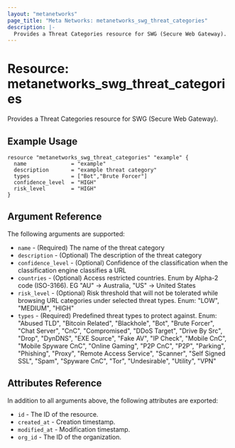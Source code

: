 ```yaml
---
layout: "metanetworks"
page_title: "Meta Networks: metanetworks_swg_threat_categories"
description: |-
  Provides a Threat Categories resource for SWG (Secure Web Gateway).
---
```


# Resource: metanetworks_swg_threat_categories

Provides a Threat Categories resource for SWG (Secure Web Gateway).

## Example Usage

```hcl
resource "metanetworks_swg_threat_categories" "example" {
  name              = "example"
  description       = "example threat category"
  types             = ["Bot","Brute Forcer"]
  confidence_level  = "HIGH"
  risk_level        = "HIGH"
}
```

## Argument Reference

The following arguments are supported:

* `name` - (Required) The name of the threat category
* `description` - (Optional) The description of the threat category
* `confidence_level` - (Optional) Confidence of the classification when the classification engine classifies a URL
* `countries` - (Optional) Access restricted countries. Enum by Alpha-2 code (ISO-3166). EG "AU" -> Australia, "US" -> United States
* `risk_level` - (Optional) Risk threshold that will not be tolerated while browsing URL categories under selected threat types. Enum: "LOW", "MEDIUM", "HIGH"
* `types` - (Required) Predefined threat types to protect against. Enum: "Abused TLD", "Bitcoin Related", "Blackhole", "Bot", "Brute Forcer", "Chat Server", "CnC", "Compromised", "DDoS Target", "Drive By Src", "Drop", "DynDNS", "EXE Source", "Fake AV", "IP Check", "Mobile CnC", "Mobile Spyware CnC", "Online Gaming", "P2P CnC", "P2P", "Parking", "Phishing", "Proxy", "Remote Access Service", "Scanner", "Self Signed SSL", "Spam", "Spyware CnC", "Tor", "Undesirable", "Utility", "VPN"

## Attributes Reference

In addition to all arguments above, the following attributes are exported:

* `id` - The ID of the resource.
* `created_at` - Creation timestamp.
* `modified_at` - Modification timestamp.
* `org_id` - The ID of the organization.
